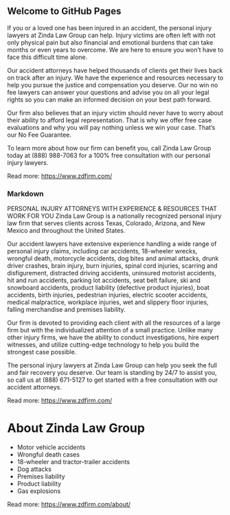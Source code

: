 ## Welcome to GitHub Pages

If you or a loved one has been injured in an accident, the personal injury lawyers at Zinda Law Group can help. Injury victims are often left with not only physical pain but also financial and emotional burdens that can take months or even years to overcome. We are here to ensure you won’t have to face this difficult time alone.

Our accident attorneys have helped thousands of clients get their lives back on track after an injury. We have the experience and resources necessary to help you pursue the justice and compensation you deserve. Our no win no fee lawyers can answer your questions and advise you on all your legal rights so you can make an informed decision on your best path forward. 

Our firm also believes that an injury victim should never have to worry about their ability to afford legal representation. That is why we offer free case evaluations and why you will pay nothing unless we win your case. That’s our No Fee Guarantee.

To learn more about how our firm can benefit you, call Zinda Law Group today at (888) 988-7063 for a 100% free consultation with our personal injury lawyers. 



Read more: https://www.zdfirm.com/

### Markdown

PERSONAL INJURY ATTORNEYS WITH EXPERIENCE & RESOURCES THAT WORK FOR YOU
Zinda Law Group is a nationally recognized personal injury law firm that serves clients across Texas, Colorado, Arizona, and New Mexico and throughout the United States.

Our accident lawyers have extensive experience handling a wide range of personal injury claims, including car accidents, 18-wheeler wrecks, wrongful death, motorcycle accidents, dog bites and animal attacks, drunk driver crashes, brain injury, burn injuries, spinal cord injuries, scarring and disfigurement, distracted driving accidents, uninsured motorist accidents, hit and run accidents, parking lot accidents, seat belt failure, ski and snowboard accidents, product liability (defective product injuries), boat accidents, birth injuries, pedestrian injuries, electric scooter accidents, medical malpractice, workplace injuries, wet and slippery floor injuries, falling merchandise and premises liability.

Our firm is devoted to providing each client with all the resources of a large firm but with the individualized attention of a small practice. Unlike many other injury firms, we have the ability to conduct investigations, hire expert witnesses, and utilize cutting-edge technology to help you build the strongest case possible.

The personal injury lawyers at Zinda Law Group can help you seek the full and fair recovery you deserve. Our team is standing by 24/7 to assist you, so call us at (888) 671-5127 to get started with a free consultation with our accident attorneys.



Read more: https://www.zdfirm.com/

# About Zinda Law Group


- Motor vehicle accidents
- Wrongful death cases
- 18-wheeler and tractor-trailer accidents
- Dog attacks
- Premises liability
- Product liability
- Gas explosions


Read more: https://www.zdfirm.com/about/
